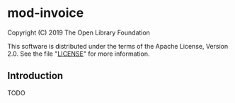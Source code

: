 # mod-invoice

Copyright (C) 2019 The Open Library Foundation

This software is distributed under the terms of the Apache License,
Version 2.0. See the file "[LICENSE](LICENSE)" for more information.

## Introduction

TODO

